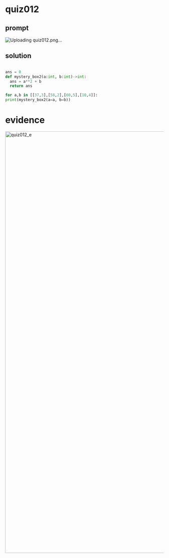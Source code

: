 # quiz012

## prompt
![Uploading quiz012.png…]()

## solution

```.py

ans = 0
def mystery_box2(a:int, b:int)->int:
  ans = a**2 + b
  return ans

for a,b in [[37,3],[58,2],[60,5],[10,4]]:
print(mystery_box2(a=a, b=b))
```

# evidence
<img width="1336" alt="quiz012_e" src="https://github.com/ayyyane/unit1-2024/assets/142702159/d3cdd013-9544-40f3-892b-55bf3b77d3a5">
